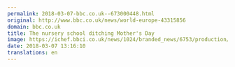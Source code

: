 ```yaml
---
permalink: 2018-03-07-bbc.co.uk--673000448.html
original: http://www.bbc.co.uk/news/world-europe-43315856
domain: bbc.co.uk
title: The nursery school ditching Mother's Day
image: https://ichef.bbci.co.uk/news/1024/branded_news/6753/production/_100315462_f7ccf30d-e183-464d-b91a-302b32e0dc75.jpg
date: 2018-03-07 13:16:10
translations: en
---
```


